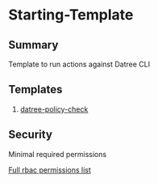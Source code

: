 # Starting-Template

## Summary

Template to run actions against Datree CLI

## Templates

1. [datree-policy-check](https://github.com/codefresh-io/argo-hub/blob/main/workflows/datree/versions/0.0.1/docs/datree-policy-check.md) 

## Security

Minimal required permissions

[Full rbac permissions list](https://github.com/codefresh-io/argo-hub/blob/main/workflows/starting-template/versions/0.0.1/rbac.yaml)
